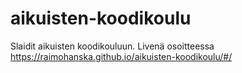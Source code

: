 # aikuisten-koodikoulu

Slaidit aikuisten koodikouluun. Livenä osoitteessa https://raimohanska.github.io/aikuisten-koodikoulu/#/
